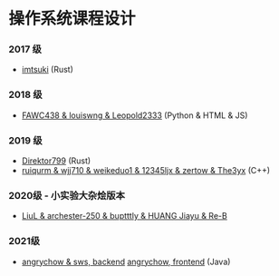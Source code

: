 # 操作系统课程设计

### 2017 级

- [imtsuki](https://github.com/imtsuki/xv7) (Rust)

### 2018 级

- [FAWC438 &amp; louiswng &amp; Leopold2333](https://github.com/FAWC438/Operating-System-Simulator) (Python & HTML & JS)


### 2019 级

- [Direktor799](https://github.com/Direktor799/rusted_os) (Rust)
- [ruiqurm & wjj710 & weikeduo1 & 12345ljx & zertow & The3yx](https://github.com/ruiqurm/os-simulator) (C++)

### 2020级 - 小实验大杂烩版本

- [LiuL & archester-250 & buptttly & HUANG Jiayu & Re-B](https://xydchcnnf8.feishu.cn/drive/folder/fldcnNV1ELxsM2bSJ3t211Zu0sb)

### 2021级 

- [angrychow & sws, backend](https://github.com/angrychow/SOS) [angrychow, frontend](https://github.com/angrychow/SOS-frontend) (Java)
